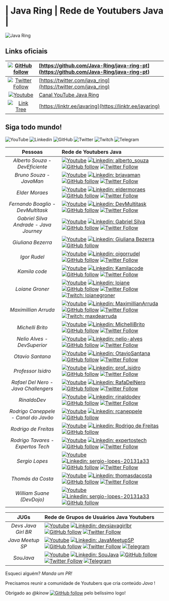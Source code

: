 
# | Java Ring | Rede de Youtubers Java |

![Java Ring](java-ring.png)

## Links oficiais 

| [![GitHub follow](https://img.shields.io/github/followers/Java-Ring?style=social)](https://github.com/Java-Ring) | [https://github.com/Java-Ring/java-ring-pt](https://github.com/Java-Ring/java-ring-pt) |
|:-: |:--- |
| [![Twitter Follow](https://img.shields.io/twitter/follow/java_ring?style=social)](https://twitter.com/java_ring) | [https://twitter.com/java_ring](https://twitter.com/java_ring) |
| [![Youtube](https://img.shields.io/badge/-Youtube-red?style=flat-square&logo=Youtube&logoColor=white&link=https://www.youtube.com/@javaring?sub_confirmation=1)](https://www.youtube.com/@javaring?sub_confirmation=1) | [Canal YouTube Java Ring](https://www.youtube.com/@javaring?sub_confirmation=1) |
| [![Link Tree](https://img.shields.io/badge/link-tree-green)](https://linktr.ee/javaring) | [https://linktr.ee/javaring](https://linktr.ee/javaring) |

## Siga todo mundo! 

![YouTube](https://img.shields.io/badge/-Youtube-red?style=flat-square&logo=Youtube&logoColor=white)  ![Linkedin](https://img.shields.io/badge/-Linkedin-blue?style=flat-square&logo=Linkedin&logoColor=white) ![GitHub](https://img.shields.io/badge/-GitHub-white?style=flat-square&logo=GitHub&logoColor=black) ![Twitter](https://img.shields.io/badge/-Twitter-white?style=flat-square&logo=Twitter&logoColor=blue) ![Twitch](https://img.shields.io/badge/-Twitch-blueviolet?style=flat-square&logo=Twitch&logoColor=white) ![Telegram](https://img.shields.io/badge/-Telegram-white?style=flat-square&logo=Telegram&logoColor=white)


| Pessoas | Rede de Youtubers Java | 
|:-: |:--- |
|*Alberto Souza - DevEficiente* | [![Youtube](https://img.shields.io/badge/-Youtube-red?style=flat-square&logo=Youtube&logoColor=white&link=http://youtube.com/deveficiente?sub_confirmation=1)](http://youtube.com/deveficiente?sub_confirmation=1) [![Linkedin: alberto_souza](https://img.shields.io/badge/-Linkedin-blue?style=flat-square&logo=Linkedin&logoColor=white&link=https://www.linkedin.com/in/alberto-souza-953b0b7/)](https://www.linkedin.com/in/alberto-souza-953b0b7/) [![GitHub follow](https://img.shields.io/github/followers/asouza?style=social)](https://github.com/asouza) [![Twitter Follow](https://img.shields.io/twitter/follow/alberto_souza?style=social)](https://twitter.com/alberto_souza)|
|*Bruno Souza - JavaMan* | [![Youtube](https://img.shields.io/badge/-Youtube-red?style=flat-square&logo=Youtube&logoColor=white&link=http://youtube.com/@brjavaman?sub_confirmation=1)](http://youtube.com/@brjavaman?sub_confirmation=1) [![Linkedin: brjavaman](https://img.shields.io/badge/-Linkedin-blue?style=flat-square&logo=Linkedin&logoColor=white&link=https://www.linkedin.com/in/brjavaman/)](https://www.linkedin.com/in/brjavaman/) [![GitHub follow](https://img.shields.io/github/followers/brjavaman?style=social)](https://github.com/brjavaman) [![Twitter Follow](https://img.shields.io/twitter/follow/brjavaman?style=social)](https://twitter.com/brjavaman)|
|*Elder Moraes* |[![Youtube](https://img.shields.io/badge/-Youtube-red?style=flat-square&logo=Youtube&logoColor=white&link=http://youtube.com/eldermoraes?sub_confirmation=1)](http://youtube.com/eldermoraes?sub_confirmation=1) [![Linkedin: eldermoraes](https://img.shields.io/badge/-Linkedin-blue?style=flat-square&logo=Linkedin&logoColor=white&link=https://www.linkedin.com/in/eldermoraes/)](https://www.linkedin.com/in/eldermoraes/) [![GitHub follow](https://img.shields.io/github/followers/eldermoraes?style=social)](https://github.com/eldermoraes) [![Twitter Follow](https://img.shields.io/twitter/follow/elderjava?style=social)](https://twitter.com/elderjava)|
|*Fernando Boaglio - DevMultitask*| [![Youtube](https://img.shields.io/badge/-Youtube-red?style=flat-square&logo=Youtube&logoColor=white&link=http://youtube.com/DevMultitask?sub_confirmation=1)](http://youtube.com/@DevMultitask?sub_confirmation=1) [![Linkedin: DevMultitask](https://img.shields.io/badge/-Linkedin-blue?style=flat-square&logo=Linkedin&logoColor=white&link=https://www.linkedin.com/in/DevMultitask/)](https://www.linkedin.com/in/boaglio/) [![GitHub follow](https://img.shields.io/github/followers/boaglio?style=social)](https://github.com/boaglio) [![Twitter Follow](https://img.shields.io/twitter/follow/boaglio?style=social)](https://twitter.com/boaglio)|
|*Gabriel Silva Andrade - Java Journey*| [![Youtube](https://img.shields.io/badge/-Youtube-red?style=flat-square&logo=Youtube&logoColor=white&link=http://youtube.com/JavaJourney?sub_confirmation=1)](http://youtube.com/@JavaJourney?sub_confirmation=1) [![Linkedin: Gabriel Silva](https://img.shields.io/badge/-Linkedin-blue?style=flat-square&logo=Linkedin&logoColor=white&link=https://www.linkedin.com/in/gabrielsilva-ti/)](https://www.linkedin.com/in/gabrielsilva-ti/) [![GitHub follow](https://img.shields.io/github/followers/Gabrielsilvaa?style=social)](https://github.com/Gabrielsilvaa) [![Twitter Follow](https://img.shields.io/twitter/follow/GabrielS_Java?style=social)](https://twitter.com/GabrielS_Java)|
|*Giuliana Bezerra*| [![Youtube](https://img.shields.io/badge/-Youtube-red?style=flat-square&logo=Youtube&logoColor=white&link=https://www.youtube.com/channel/UCxaSvucGLNutBeK1vMiF6Yw?sub_confirmation=1)](https://www.youtube.com/channel/UCxaSvucGLNutBeK1vMiF6Yw?sub_confirmation=1) [![Linkedin: Giuliana Bezerra](https://img.shields.io/badge/-Linkedin-blue?style=flat-square&logo=Linkedin&logoColor=white&link=https://www.linkedin.com/in/giulianabezerra/)](https://www.linkedin.com/in/giulianabezerra/) [![GitHub follow](https://img.shields.io/github/followers/giuliana-bezerra?style=social)](https://github.com/giuliana-bezerra)|
|*Igor Rudel* |[![Youtube](https://img.shields.io/badge/-Youtube-red?style=flat-square&logo=Youtube&logoColor=white&link=http://youtube.com/OIgorRudel?sub_confirmation=1)](http://youtube.com/OIgorRudel?sub_confirmation=1) [![Linkedin: oigorrudel](https://img.shields.io/badge/-Linkedin-blue?style=flat-square&logo=Linkedin&logoColor=white&link=https://www.linkedin.com/in/oigorrudel/)](https://www.linkedin.com/in/oigorrudel/) [![GitHub follow](https://img.shields.io/github/followers/oigorrudel?style=social)](https://github.com/oigorrudel) [![Twitter Follow](https://img.shields.io/twitter/follow/oigorrudel?style=social)](https://twitter.com/oigorrudel)|
|*Kamila code* |[![Youtube](https://img.shields.io/badge/-Youtube-red?style=flat-square&logo=Youtube&logoColor=white&link=http://youtube.com/Kamilacode?sub_confirmation=1)](http://youtube.com/Kamilacode?sub_confirmation=1) [![Linkedin: Kamilacode](https://img.shields.io/badge/-Linkedin-blue?style=flat-square&logo=Linkedin&logoColor=white&link=https://www.linkedin.com/in/kamila-santos-oliveira/)](https://www.linkedin.com/in/kamila-santos-oliveira/) [![GitHub follow](https://img.shields.io/github/followers/Kamilahsantos?style=social)](https://github.com/Kamilahsantos) [![Twitter Follow](https://img.shields.io/twitter/follow/kamilah_santos?style=social)](https://twitter.com/kamilah_santos)|
|*Loiane Groner* |[![Youtube](https://img.shields.io/badge/-Youtube-red?style=flat-square&logo=Youtube&logoColor=white&link=http://youtube.com/loianegroner?sub_confirmation=1)](http://youtube.com/loianegroner?sub_confirmation=1) [![Linkedin: loiane](https://img.shields.io/badge/-Linkedin-blue?style=flat-square&logo=Linkedin&logoColor=white&link=https://www.linkedin.com/in/loiane/)](https://www.linkedin.com/in/loiane/) [![GitHub follow](https://img.shields.io/github/followers/loiane?style=social)](https://github.com/loiane) [![Twitter Follow](https://img.shields.io/twitter/follow/loiane?style=social)](https://twitter.com/loiane) [![Twitch: loianegroner](https://img.shields.io/badge/-Twitch-blueviolet?style=flat-square&logo=Twitch&logoColor=white&link=https://www.twitch.tv/loiane)](https://www.twitch.tv/loiane) |
|*Maximillian Arruda* |[![Youtube](https://img.shields.io/badge/-Youtube-red?style=flat-square&logo=Youtube&logoColor=white&link=http://youtube.com/MaximillianArruda?sub_confirmation=1)](http://youtube.com/MaximillianArruda?sub_confirmation=1) [![Linkedin: MaximillianArruda](https://img.shields.io/badge/-Linkedin-blue?style=flat-square&logo=Linkedin&logoColor=white&link=https://www.linkedin.com/in/maxarruda/)](https://www.linkedin.com/in/maxarruda/) [![GitHub follow](https://img.shields.io/github/followers/dearrudam?style=social)](https://github.com/dearrudam) [![Twitter Follow](https://img.shields.io/twitter/follow/maxdearruda?style=social)](https://twitter.com/maxdearruda) [![Twitch: maxdearruda](https://img.shields.io/badge/-Twitch-blueviolet?style=flat-square&logo=Twitch&logoColor=white&link=https://www.twitch.tv/maxdearruda)](https://www.twitch.tv/maxdearruda)|
|*Michelli Brito* | [![Youtube](https://img.shields.io/badge/-Youtube-red?style=flat-square&logo=Youtube&logoColor=white&link=http://youtube.com/MichelliBrito?sub_confirmation=1)](http://youtube.com/MichelliBrito?sub_confirmation=1) [![Linkedin: MichelliBrito](https://img.shields.io/badge/-Linkedin-blue?style=flat-square&logo=Linkedin&logoColor=white&link=https://www.linkedin.com/in/MichelliBrito/)](https://www.linkedin.com/in/MichelliBrito/) [![GitHub follow](https://img.shields.io/github/followers/MichelliBrito?style=social)](https://github.com/MichelliBrito) [![Twitter Follow](https://img.shields.io/twitter/follow/MichelliBrito4?style=social)](https://twitter.com/MichelliBrito4)|
|*Nelio Alves - DevSuperior* |[![Youtube](https://img.shields.io/badge/-Youtube-red?style=flat-square&logo=Youtube&logoColor=white&link=http://www.youtube.com/c/DevSuperior?sub_confirmation=1)](http://www.youtube.com/c/DevSuperior?sub_confirmation=1) [![Linkedin: nelio-alves](https://img.shields.io/badge/-Linkedin-blue?style=flat-square&logo=Linkedin&logoColor=white&link=https://www.linkedin.com/in/nelio-alves/)](https://www.linkedin.com/in/nelio-alves/) [![GitHub follow](https://img.shields.io/github/followers/acenelio?style=social)](https://github.com/acenelio) [![Twitter Follow](https://img.shields.io/twitter/follow/DevSuperior?style=social)](https://twitter.com/DevSuperior)|
|*Otavio Santana* |[![Youtube](https://img.shields.io/badge/-Youtube-red?style=flat-square&logo=Youtube&logoColor=white&link=http://www.youtube.com/c/OtavioSantana?sub_confirmation=1)](http://www.youtube.com/c/OtavioSantana?sub_confirmation=1) [![Linkedin: OtavioSantana](https://img.shields.io/badge/-Linkedin-blue?style=flat-square&logo=Linkedin&logoColor=white&link=https://www.linkedin.com/in/otaviojava/)](https://www.linkedin.com/in/otaviojava/) [![GitHub follow](https://img.shields.io/github/followers/acenelio?style=social)](https://github.com/otaviojava) [![Twitter Follow](https://img.shields.io/twitter/follow/otaviojava?style=social)](https://twitter.com/otaviojava)|
|*Professor Isidro*| [![Youtube](https://img.shields.io/badge/-Youtube-red?style=flat-square&logo=Youtube&logoColor=white&link=http://youtube.com/ProfessorIsidroVamosProgramar?sub_confirmation=1)](http://youtube.com/ProfessorIsidroVamosProgramar?sub_confirmation=1) [![Linkedin: prof_isidro](https://img.shields.io/badge/-Linkedin-blue?style=flat-square&logo=Linkedin&logoColor=white&link=https://www.linkedin.com/in/professor-isidro-phd/)](https://www.linkedin.com/in/professor-isidro-phd/) [![GitHub follow](https://img.shields.io/github/followers/professorisidro?style=social)](https://github.com/professorisidro) [![Twitter Follow](https://img.shields.io/twitter/follow/prof_isidro?style=social)](https://twitter.com/prof_isidro)|
|*Rafael Del Nero - Java Challengers* |[![Youtube](https://img.shields.io/badge/-Youtube-red?style=flat-square&logo=Youtube&logoColor=white&link=http://youtube.com/javachallengers?sub_confirmation=1)](http://youtube.com/javachallengers?sub_confirmation=1) [![Linkedin: RafaDelNero](https://img.shields.io/badge/-Linkedin-blue?style=flat-square&logo=Linkedin&logoColor=white&link=https://www.linkedin.com/in/RafaDelNero/)](https://www.linkedin.com/in/RafaDelNero/) [![GitHub follow](https://img.shields.io/github/followers/RafaDelNero?style=social)](https://github.com/RafaDelNero) [![Twitter Follow](https://img.shields.io/twitter/follow/RafaDelNero?style=social)](https://twitter.com/RafaDelNero)|
|*RinaldoDev* | [![Youtube](https://img.shields.io/badge/-Youtube-red?style=flat-square&logo=Youtube&logoColor=white&link=http://youtube.com/rinaldodev?sub_confirmation=1)](http://youtube.com/rinaldodev?sub_confirmation=1) [![Linkedin: rinaldodev](https://img.shields.io/badge/-Linkedin-blue?style=flat-square&logo=Linkedin&logoColor=white&link=https://www.linkedin.com/in/rinaldodev/)](https://www.linkedin.com/in/rinaldodev/) [![GitHub follow](https://img.shields.io/github/followers/rinaldodev?style=social)](https://github.com/rinaldodev) [![Twitter Follow](https://img.shields.io/twitter/follow/rinaldodev?style=social)](https://twitter.com/rinaldodev)|
|*Rodrigo Caneppele - Canal do Javão* | [![Youtube](https://img.shields.io/badge/-Youtube-red?style=flat-square&logo=Youtube&logoColor=white&link=http://youtube.com/@canaldojavao?sub_confirmation=1)](http://youtube.com/@canaldojavao?sub_confirmation=1) [![Linkedin: rcaneppele](https://img.shields.io/badge/-Linkedin-blue?style=flat-square&logo=Linkedin&logoColor=white&link=https://www.linkedin.com/in/rcaneppele/)](https://www.linkedin.com/in/rcaneppele/) [![GitHub follow](https://img.shields.io/github/followers/rcaneppele?style=social)](https://github.com/rcaneppele) |
|*Rodrigo de Freitas* | [![Youtube](https://img.shields.io/badge/-Youtube-red?style=flat-square&logo=Youtube&logoColor=white&link=http://www.youtube.com/RodrigoFreitasAlv?sub_confirmation=1)](https://www.youtube.com/c/RodrigoFreitasAlv?sub_confirmation=1) [![Linkedin: Rodrigo de Freitas](https://img.shields.io/badge/-Linkedin-blue?style=flat-square&logo=Linkedin&logoColor=white&link=https://www.linkedin.com/in/rodrigofreitasr/)](https://www.linkedin.com/in/rodrigofreitasr/) [![GitHub follow](https://img.shields.io/github/followers/Rodsafreitas?style=social)](https://github.com/Rodsafreitas)
|*Rodrigo Tavares - Expertos Tech* |[![Youtube](https://img.shields.io/badge/-Youtube-red?style=flat-square&logo=Youtube&logoColor=white&link=https://www.youtube.com/c/ExpertosTech?sub_confirmation=1)](https://www.youtube.com/c/ExpertosTech?sub_confirmation=1) [![Linkedin: expertostech](https://img.shields.io/badge/-Linkedin-blue?style=flat-square&logo=Linkedin&logoColor=white&link=https://www.linkedin.com/in/expertostech/)](https://www.linkedin.com/company/expertostech/) [![GitHub follow](https://img.shields.io/github/followers/sergiolopessp?style=social)](https://github.com/expertos-tech?tab=repositories) [![Twitter Follow](https://img.shields.io/twitter/follow/expertostech?style=social)](https://twitter.com/expertostech)|
|*Sergio Lopes* |[![Youtube](https://img.shields.io/badge/-Youtube-red?style=flat-square&logo=Youtube&logoColor=white&link=http://youtube.com/SergioLopesDevInitiative?sub_confirmation=1)](http://youtube.com/SergioLopesDevInitiative?sub_confirmation=1) [![Linkedin: sergio-lopes-20131a33](https://img.shields.io/badge/-Linkedin-blue?style=flat-square&logo=Linkedin&logoColor=white&link=https://www.linkedin.com/in/sergio-lopes-20131a33/)](https://www.linkedin.com/in/sergio-lopes-20131a33/) [![GitHub follow](https://img.shields.io/github/followers/sergiolopessp?style=social)](https://github.com/sergiolopessp) [![Twitter Follow](https://img.shields.io/twitter/follow/sergiolopessp?style=social)](https://twitter.com/sergiolopessp)|
|*Thomás da Costa* |[![Youtube](https://img.shields.io/badge/-Youtube-red?style=flat-square&logo=Youtube&logoColor=white&link=http://youtube.com/thomasdacosta?sub_confirmation=1)](http://youtube.com/thomasdacosta?sub_confirmation=1) [![Linkedin: thomasdacosta](https://img.shields.io/badge/-Linkedin-blue?style=flat-square&logo=Linkedin&logoColor=white&link=https://www.linkedin.com/in/thomasdacosta/)](https://www.linkedin.com/in/thomasdacosta/) [![GitHub follow](https://img.shields.io/github/followers/thomasdacosta?style=social)](https://github.com/thomasdacosta) [![Twitter Follow](https://img.shields.io/twitter/follow/thomasdacosta?style=social)](https://twitter.com/thomasdacosta)|
|*William Suane (DevDojo)* |[![Youtube](https://img.shields.io/badge/-Youtube-red?style=flat-square&logo=Youtube&logoColor=white&link=https://www.youtube.com/c/DevDojoBrasil?sub_confirmation=1)](https://www.youtube.com/c/DevDojoBrasil?sub_confirmation=1) [![Linkedin: sergio-lopes-20131a33](https://img.shields.io/badge/-Linkedin-blue?style=flat-square&logo=Linkedin&logoColor=white&link=https://www.linkedin.com/in/sergio-lopes-20131a33/)](https://www.linkedin.com/in/williamsuane/) [![GitHub follow](https://img.shields.io/github/followers/devdojobr?style=social)](https://github.com/devdojobr)|


| JUGs | Rede de Grupos de Usuários Java Youtubers |  
|:-: | :---	|
| *Devs Java Girl BR* | [![Youtube](https://img.shields.io/badge/-Youtube-red?style=flat-square&logo=Youtube&logoColor=white&link=http://youtube.com/DevsJavaGirlBR?sub_confirmation=1)](http://youtube.com/DevsJavaGirlBR?sub_confirmation=1) [![Linkedin: devsjavagirlbr](https://img.shields.io/badge/-Linkedin-blue?style=flat-square&logo=Linkedin&logoColor=white&link=https://www.linkedin.com/in/devsjavagirlbr/)](https://www.linkedin.com/in/devsjavagirlbr/) [![GitHub follow](https://img.shields.io/github/followers/devs-javagirl?style=social)](https://github.com/devs-javagirl) [![Twitter Follow](https://img.shields.io/twitter/follow/devsjavagirl?style=social)](https://twitter.com/devsjavagirl)|
| *Java Meetup SP* | [![Youtube](https://img.shields.io/badge/-Youtube-red?style=flat-square&logo=Youtube&logoColor=white&link=http://youtube.com/MeetupJavaSãoPaulo?sub_confirmation=1)](http://youtube.com/MeetupJavaSãoPaulo?sub_confirmation=1) [![Linkedin: JavaMeetupSP](https://img.shields.io/badge/-Linkedin-blue?style=flat-square&logo=Linkedin&logoColor=white&link=https://www.linkedin.com/company/java-meetup-sp/)](https://www.linkedin.com/company/java-meetup-sp/) [![GitHub follow](https://img.shields.io/github/followers/meetupjavasaopaulo?style=social)](https://github.com/meetupjavasaopaulo) [![Twitter Follow](https://img.shields.io/twitter/follow/JavaMeetupSampa?style=social)](https://twitter.com/JavaMeetupSampa) [![Telegram](https://img.shields.io/badge/-Telegram-white?style=flat-square&logo=Telegram&logoColor=white&link=https://t.me/JavaMeetupSPnews)](https://t.me/JavaMeetupSPnews)|
| *SouJava* | [![Youtube](https://img.shields.io/badge/-Youtube-red?style=flat-square&logo=Youtube&logoColor=white&link=http://youtube.com/SouJava?sub_confirmation=1)](http://youtube.com/SouJava?sub_confirmation=1) [![Linkedin: SouJava](https://img.shields.io/badge/-Linkedin-blue?style=flat-square&logo=Linkedin&logoColor=white&link=https://www.linkedin.com/company/SouJava/)](https://www.linkedin.com/company/SouJava/) [![GitHub follow](https://img.shields.io/github/followers/SouJava?style=social)](https://github.com/SouJava) [![Twitter Follow](https://img.shields.io/twitter/follow/SouJava?style=social)](https://twitter.com/SouJava) [![Telegram](https://img.shields.io/badge/-Telegram-white?style=flat-square&logo=Telegram&logoColor=white&link=https://t.me/SouJavabr)](https://t.me/SouJavabr)|


Esqueci alguém? *Manda um PR!*

Precisamos reunir a comunidade de Youtubers que cria conteúdo _Java_ ! 

Obrigado ao *@kinow* [![GitHub follow](https://img.shields.io/github/followers/kinow?style=social)](https://github.com/kinow) pelo belíssimo logo! 
